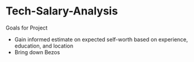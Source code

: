 # Tech-Salary-Analysis
Goals for Project
- Gain informed estimate on expected self-worth based on experience, education, and location
- Bring down Bezos